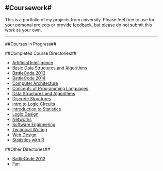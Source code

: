 #Coursework#
-----------
This is a portfolio of my projects from university. Please feel free to use for your personal projects or provide feedback, but please do not submit this work as your own. 
________________

##Courses in Progress##



##Completed Course Directories##
* [Artificial Intelligence](Previous%20Classes/Artificial%20Intelligence/)
* [Basic Data Structures and Algorithms](Previous%20Classes/Basic%20Data%20Structures/)
* [BattleCode 2013](Previous%20Classes/BattleCode2013/)
* [BattleCode 2014](Previous%20Classes/BattleCode2014/)
* [Computer Architecture](Previous%20Classes/Computer%20Architecture/)
* [Concepts of Programming Languages](Previous%20Classes/Concepts%20of%20Programming%20Languages/)
* [Data Structures and Algorithms](Previous%20Classes/Data%20Structures/)
* [Discrete Structures](Previous%20Classes/Discrete%20Structures/)
* [Intro to Logic Circuits](Previous%20Classes/Intro%20to%20Logic%20Circuits/)
* [Introduction to Statistics](Previous%20Classes/Introduction%20to%20Statistics)
* [Logic Design](Previous%20Classes/Logic%20Design/)
* [Networks](Previous%20Classes/Networks)
* [Software Engineering](Previous%20Classes/Software%20Engineering)
* [Technical Writing](Previous%20Classes/Technical%20Writing)
* [Web Design](Previous%20Classes/Web%20Design/)
* [Statistics with R](Previous%20Classes/stat217)


##Other Directories##
* [BattleCode 2013](BattleCode2013/)
* [Fun](Fun/)
